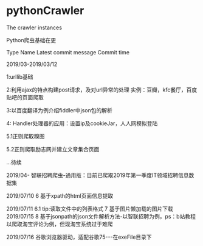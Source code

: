 # pythonCrawler
The crawler instances


Python爬虫基础在更


Type	Name	Latest commit message	Commit time

2019/03-2019/03/12

1:urllib基础

2:利用ajax的特点构建post请求，及对url异常的处理 实例：豆瓣，kfc餐厅，百度贴吧的页面爬取

3:以百度翻译为例介绍fiddler中json包的解析

4: Handler处理器的应用：设置ip及cookieJar，人人网模拟登陆

5.1正则爬取糗图

5.2正则爬取励志网并建立文章集合页面

...待续

2019/04-
智联招聘爬虫-通用版：目前已爬取2019年第一季度IT领域招聘信息数据集

2019/07/10
6 基于xpath的html页面信息提取

2019/07/11
6.1 tip:读取文件中的列表格式
7 基于图片懒加载的图片下载
2019/07/15
8 基于jsonpath的json文件解析方法-以智联招聘为例，ps：b站教程以爬取淘宝评论为例，但现淘宝系统过于难爬

2019/07/16
  谷歌浏览器驱动，适配谷歌75---在exeFile目录下
